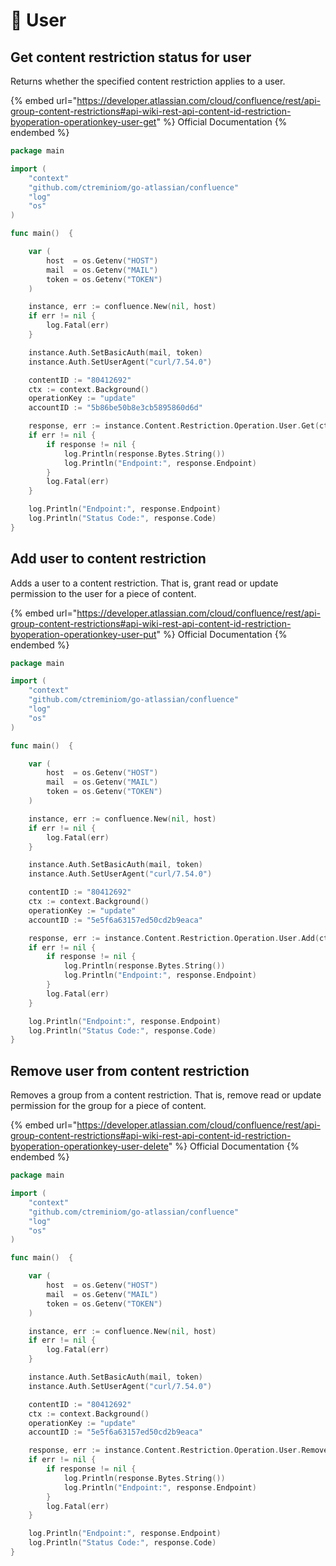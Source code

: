 # 👤 User

## Get content restriction status for user

Returns whether the specified content restriction applies to a user.&#x20;

{% embed url="https://developer.atlassian.com/cloud/confluence/rest/api-group-content-restrictions#api-wiki-rest-api-content-id-restriction-byoperation-operationkey-user-get" %}
Official Documentation
{% endembed %}

```go
package main

import (
	"context"
	"github.com/ctreminiom/go-atlassian/confluence"
	"log"
	"os"
)

func main()  {

	var (
		host  = os.Getenv("HOST")
		mail  = os.Getenv("MAIL")
		token = os.Getenv("TOKEN")
	)

	instance, err := confluence.New(nil, host)
	if err != nil {
		log.Fatal(err)
	}

	instance.Auth.SetBasicAuth(mail, token)
	instance.Auth.SetUserAgent("curl/7.54.0")

	contentID := "80412692"
	ctx := context.Background()
	operationKey := "update"
	accountID := "5b86be50b8e3cb5895860d6d"

	response, err := instance.Content.Restriction.Operation.User.Get(ctx, contentID, operationKey, accountID)
	if err != nil {
		if response != nil {
			log.Println(response.Bytes.String())
			log.Println("Endpoint:", response.Endpoint)
		}
		log.Fatal(err)
	}

	log.Println("Endpoint:", response.Endpoint)
	log.Println("Status Code:", response.Code)
}
```

## Add user to content restriction

Adds a user to a content restriction. That is, grant read or update permission to the user for a piece of content.

{% embed url="https://developer.atlassian.com/cloud/confluence/rest/api-group-content-restrictions#api-wiki-rest-api-content-id-restriction-byoperation-operationkey-user-put" %}
Official Documentation
{% endembed %}

```go
package main

import (
	"context"
	"github.com/ctreminiom/go-atlassian/confluence"
	"log"
	"os"
)

func main()  {

	var (
		host  = os.Getenv("HOST")
		mail  = os.Getenv("MAIL")
		token = os.Getenv("TOKEN")
	)

	instance, err := confluence.New(nil, host)
	if err != nil {
		log.Fatal(err)
	}

	instance.Auth.SetBasicAuth(mail, token)
	instance.Auth.SetUserAgent("curl/7.54.0")

	contentID := "80412692"
	ctx := context.Background()
	operationKey := "update"
	accountID := "5e5f6a63157ed50cd2b9eaca"

	response, err := instance.Content.Restriction.Operation.User.Add(ctx, contentID, operationKey, accountID)
	if err != nil {
		if response != nil {
			log.Println(response.Bytes.String())
			log.Println("Endpoint:", response.Endpoint)
		}
		log.Fatal(err)
	}

	log.Println("Endpoint:", response.Endpoint)
	log.Println("Status Code:", response.Code)
}

```

## Remove user from content restriction

Removes a group from a content restriction. That is, remove read or update permission for the group for a piece of content.

{% embed url="https://developer.atlassian.com/cloud/confluence/rest/api-group-content-restrictions#api-wiki-rest-api-content-id-restriction-byoperation-operationkey-user-delete" %}
Official Documentation
{% endembed %}

```go
package main

import (
	"context"
	"github.com/ctreminiom/go-atlassian/confluence"
	"log"
	"os"
)

func main()  {

	var (
		host  = os.Getenv("HOST")
		mail  = os.Getenv("MAIL")
		token = os.Getenv("TOKEN")
	)

	instance, err := confluence.New(nil, host)
	if err != nil {
		log.Fatal(err)
	}

	instance.Auth.SetBasicAuth(mail, token)
	instance.Auth.SetUserAgent("curl/7.54.0")

	contentID := "80412692"
	ctx := context.Background()
	operationKey := "update"
	accountID := "5e5f6a63157ed50cd2b9eaca"

	response, err := instance.Content.Restriction.Operation.User.Remove(ctx, contentID, operationKey, accountID)
	if err != nil {
		if response != nil {
			log.Println(response.Bytes.String())
			log.Println("Endpoint:", response.Endpoint)
		}
		log.Fatal(err)
	}

	log.Println("Endpoint:", response.Endpoint)
	log.Println("Status Code:", response.Code)
}

```
